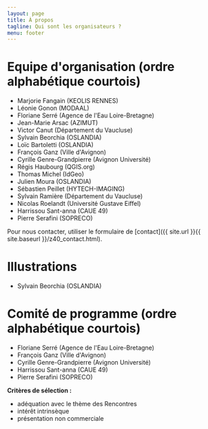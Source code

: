 ```yaml
---
layout: page
title: À propos
tagline: Qui sont les organisateurs ?
menu: footer
---
```


# Equipe d'organisation (ordre alphabétique courtois)

- Marjorie Fangain (KEOLIS RENNES)
- Léonie Gonon (MODAAL)
- Floriane Serré (Agence de l'Eau Loire-Bretagne)
- Jean-Marie Arsac (AZIMUT)
- Victor Canut (Département du Vaucluse)
- Sylvain Beorchia (OSLANDIA)
- Loïc Bartoletti (OSLANDIA)
- François Ganz (Ville d'Avignon)
- Cyrille Genre-Grandpierre (Avignon Université)
- Régis Haubourg (QGIS.org)
- Thomas Michel (IdGeo)
- Julien Moura (OSLANDIA)
- Sébastien Peillet (HYTECH-IMAGING)
- Sylvain Ramière (Département du Vaucluse)
- Nicolas Roelandt (Université Gustave Eiffel)
- Harrissou Sant-anna (CAUE 49)
- Pierre Serafini (SOPRECO)

Pour nous contacter, utiliser le formulaire de [contact]({{ site.url }}{{ site.baseurl }}/z40_contact.html).

# Illustrations

- Sylvain Beorchia (OSLANDIA)

# Comité de programme (ordre alphabétique courtois)

- Floriane Serré (Agence de l'Eau Loire-Bretagne)
- François Ganz (Ville d'Avignon)
- Cyrille Genre-Grandpierre (Avignon Université)
- Harrissou Sant-anna (CAUE 49)
- Pierre Serafini (SOPRECO)

**Critères de sélection :**

- adéquation avec le thème des Rencontres 
- intérêt intrinsèque
- présentation non commerciale

<!--## À propos de l'[Institut d'Urbanisme et de Géographie Alpine (IUGA)](https://iuga.univ-grenoble-alpes.fr/)

L'UFR Institut d'Urbanisme et de Géographie Alpine a pour vocation l'enseignement et la recherche dans les domaines de la géographie et de l'urbanisme.

Son siège se situe à la Cité des Territoires à Grenoble. Elle dispose d'une antenne au Pradel sur la commune de Miribel (Ardèche).

L'UFR Institut d'Urbanisme et de Géographie Alpine a pour mission d'assurer la formation initiale et continue, la préparation aux examens et concours (diplômes nationaux, internationaux et diplômes d'université) en liaison avec les autres composantes et avec tout autre établissement public à caractère scientifique, culturel et professionnel, de contribuer au développement de la recherche fondamentale et appliquée et à la formation des chercheurs en liaison  avec tout organisme de recherche public ou privé, français ou étranger, à la préparation à l'insertion professionnelle des étudiants et à la coopération internationale dans les domaines de sa compétence.
66>


## À propos de l'[OSGeo-fr](https://www.osgeo.asso.fr)

L’association OSGeo.fr est la représentation Francophone de la fondation Open Source Geospatial dont la mission est d’aider et de promouvoir le développement collaboratif des données et des technologies géospatiales ouvertes. L’association sert d’entité légale envers qui les membres de la communauté peuvent contribuer au code, aux finances et aux autres ressources, s’assurer que leurs contributions seront maintenues au bénéfice du public.

L’OSGeo-fr sert également d’organisation de référence et d’assistance pour la communauté géospatiale libre, et fournit un forum commun et une infrastructure partagée pour améliorer la collaboration entre les projets.

La participation est ouverte à l’ensemble de la communauté Open Source. Tous les travaux de l’association sont publiés sur des forums publics où peut s’investir une communauté libre de participants. Les projets de la Fondation OSGeo sont tous librement disponibles et utilisables sous une licence Open Source certifiée par l’OSI.
 
